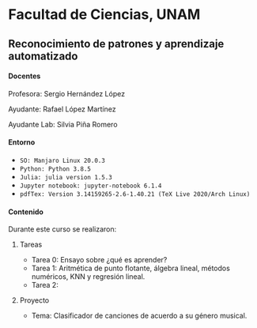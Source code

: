 # Facultad de Ciencias, UNAM 

## Reconocimiento de patrones y aprendizaje automatizado

#### Docentes
Profesora: Sergio Hernández López	

Ayudante: Rafael López Martínez

Ayudante Lab: Silvia Piña Romero

#### Entorno 
* `SO: Manjaro Linux 20.0.3`
* `Python: Python 3.8.5`
* `Julia: julia version 1.5.3`
* `Jupyter notebook: jupyter-notebook 6.1.4`
* `pdfTex: Version 3.14159265-2.6-1.40.21 (TeX Live 2020/Arch Linux)`

#### Contenido 

Durante este curso se realizaron:
1. Tareas
   * Tarea 0: Ensayo sobre ¿qué es aprender?
   * Tarea 1: Aritmética de punto flotante, álgebra lineal, métodos numéricos,
   KNN y regresión lineal.
   * Tarea 2:

2. Proyecto
   * Tema: Clasificador de canciones de acuerdo a su género musical.
